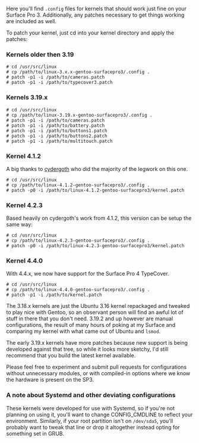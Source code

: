 Here you'll find `.config` files for kernels that should work just fine on your
Surface Pro 3.  Additionally, any patches necessary to get things working are
included as well.

To patch your kernel, just cd into your kernel directory and apply the patches:

### Kernels older then 3.19

    # cd /usr/src/linux
    # cp /path/to/linux-3.x.x-gentoo-surfacepro3/.config .
    # patch -p1 -i /path/to/cameras.patch
    # patch -p1 -i /path/to/typecover3.patch

### Kernels 3.19.x

    # cd /usr/src/linux
    # cp /path/to/linux-3.19.x-gentoo-surfacepro3/.config .
    # patch -p1 -i /path/to/cameras.patch
    # patch -p1 -i /path/to/battery.patch
    # patch -p1 -i /path/to/buttons1.patch
    # patch -p1 -i /path/to/buttons2.patch
    # patch -p1 -i /path/to/multitouch.patch

### Kernel 4.1.2

A big thanks to [cydergoth](https://github.com/cydergoth) who did the majority
of the legwork on this one.

    # cd /usr/src/linux
    # cp /path/to/linux-4.1.2-gentoo-surfacepro3/.config .
    # patch -p0 -i /path/to/linux-4.1.2-gentoo-surfacepro3/kernel.patch

### Kernel 4.2.3

Based heavily on cydergoth's work from 4.1.2, this version can be setup the
same way:

    # cd /usr/src/linux
    # cp /path/to/linux-4.2.3-gentoo-surfacepro3/.config .
    # patch -p0 -i /path/to/linux-4.2.3-gentoo-surfacepro3/kernel.patch

### Kernel 4.4.0

With 4.4.x, we now have support for the Surface Pro 4 TypeCover.

    # cd /usr/src/linux
    # cp /path/to/linux-4.4.0-gentoo-surfacepro3/.config .
    # patch -p1 -i /path/to/kernel.patch


The 3.18.x kernels are just the Ubuntu 3.16 kernel repackaged and tweaked
to play nice with Gentoo, so an observant person will find an awful lot of
stuff in there that you don't need.  3.19.2 and up however are manual
configurations, the result of many hours of poking at my Surface and comparing
my kernel with what came out of Ubuntu and `lsmod`.

The early 3.19.x kernels have more patches because new support is being
developed against that tree, so while it looks more sketchy, I'd still
recommend that you build the latest kernel available.

Please feel free to experiment and submit pull requests for configurations
without unnecessary modules, or with compiled-in options where we know the
hardware is present on the SP3.

### A note about Systemd and other deviating configurations

These kernels were developed for use with Systemd, so if you're not planning
on using it, you'll want to change CONFIG_CMDLINE to reflect your environment.
Similarly, if your root partition isn't on `/dev/sda5`, you'll probably want
to tweak that line or drop it altogether instead opting for something set in
GRUB.


